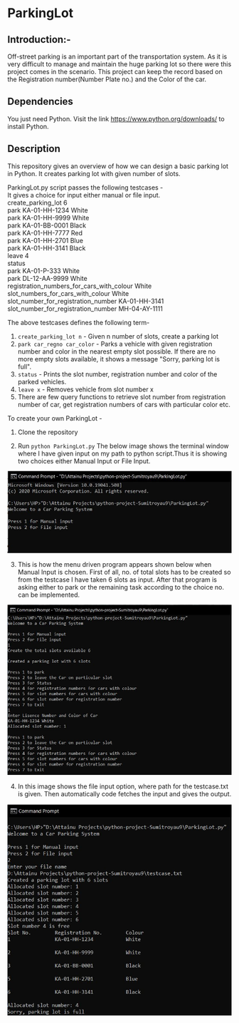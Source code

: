 # ParkingLot
## Introduction:-  
Off-street parking is an important part of the transportation system. As it is
very difficult to manage and maintain the huge parking lot so there were this
project comes in the scenario. This project can keep the record based on the
Registration number(Number Plate no.) and the Color of the car.

## Dependencies

You just need Python. Visit the link https://www.python.org/downloads/ to install Python. 

## Description

This repository gives an overview of how we can design a basic parking lot in Python. It creates parking lot with given number of slots. 

ParkingLot.py script passes the following testcases -  
It gives a choice for input either manual or file input.  
create_parking_lot 6  
park KA-01-HH-1234 White  
park KA-01-HH-9999 White  
park KA-01-BB-0001 Black  
park KA-01-HH-7777 Red  
park KA-01-HH-2701 Blue  
park KA-01-HH-3141 Black  
leave 4  
status  
park KA-01-P-333 White  
park DL-12-AA-9999 White  
registration_numbers_for_cars_with_colour White  
slot_numbers_for_cars_with_colour White  
slot_number_for_registration_number KA-01-HH-3141  
slot_number_for_registration_number MH-04-AY-1111

The above testcases defines the following term-

1. `create_parking_lot n` - Given n number of slots, create a parking lot
2. `park car_regno car_color` - Parks a vehicle with given registration number and color in the nearest empty slot possible. If there are no more empty slots available, it shows a message "Sorry, parking lot is full".
3. `status` - Prints the slot number, registration number and color of the parked vehicles.
4. `leave x` - Removes vehicle from slot number x
5. There are few query functions to retrieve slot number from registration number of car, get registration numbers of cars with particular color etc.

To create your own ParkingLot - 

1. Clone the repository

2. Run `python ParkingLot.py` The below image shows the terminal window where I have given input on my path to python script.Thus it is showing two choices either Manual Input or File Input.

  ![](https://github.com/attainu/python-project-Sumitroyau9/blob/master/Screenshots/1.JPG)
  
3. This is how the menu driven program appears shown below when Manual Input is chosen. First of all, no. of  total slots has to be created so from the testcase I have taken 6 slots as input. After that program is asking either to park or the remaining task according to the choice no. can be implemented.
  
  ![](https://github.com/attainu/python-project-Sumitroyau9/blob/master/Screenshots/2.JPG)

4. In this image shows the file input option, where path for the testcase.txt is given. Then automatically code fetches the input and gives the output.

![](https://github.com/attainu/python-project-Sumitroyau9/blob/master/Screenshots/3.JPG)

